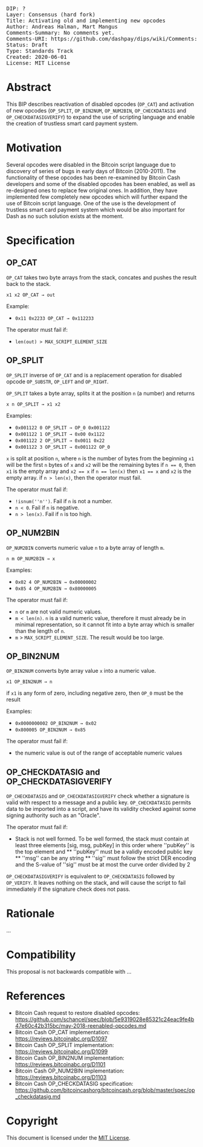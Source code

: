 <pre>
DIP: ?
Layer: Consensus (hard fork)
Title: Activating old and implementing new opcodes
Author: Andreas Halman, Mart Mangus
Comments-Summary: No comments yet.
Comments-URI: https://github.com/dashpay/dips/wiki/Comments:DIP-?
Status: Draft
Type: Standards Track
Created: 2020-06-01
License: MIT License
</pre>

# Abstract
<!-- A short (~200 word) description of the technical issue being addressed -->

This BIP describes reactivation of disabled opcodes (`OP_CAT`) and activation of new opcodes (`OP_SPLIT`, `OP_BIN2NUM`, `OP_NUM2BIN`, `OP_CHECKDATASIG` and `OP_CHECKDATASIGVERIFY`) to expand the use of scripting language and enable the creation of trustless smart card payment system.


# Motivation
<!-- The motivation is critical for BIPs that want to change the Bitcoin protocol. It should clearly explain why the existing protocol is inadequate to address the problem that the BIP solves -->

Several opcodes were disabled in the Bitcoin script language due to discovery of series of bugs in early days of Bitcoin (2010-2011). The functionality of these opcodes has been re-examined by Bitcoin Cash developers and some of the disabled opcodes has been enabled, as well as re-designed ones to replace few original ones. In addition, they have implemented few completely new opcodes which will further expand the use of Bitcoin script language. One of the use is the development of trustless smart card payment system which would be also important for Dash as no such solution exists at the moment.


# Specification
<!-- The technical specification should describe the syntax and semantics of any new feature. The specification should be detailed enough to allow competing, interoperable implementations for any of the current Bitcoin platforms -->
<!-- OP_CAT, OP_SPLIT, OP_BIN2NUM and OP_NUM2BIN TEXT COPIED FROM: https://github.com/schancel/spec/blob/5e9319028e85321c24eac9fe4b47e60c42b315bc/may-2018-reenabled-opcodes.md -->

## OP_CAT
`OP_CAT` takes two byte arrays from the stack, concates and pushes the result back to the stack.


`x1 x2 OP_CAT → out`


Example:
* `0x11 0x2233 OP_CAT → 0x112233`

The operator must fail if:
* `len(out) > MAX_SCRIPT_ELEMENT_SIZE`

## OP_SPLIT
`OP_SPLIT` inverse of `OP_CAT` and is a replacement operation for disabled opcode `OP_SUBSTR`, `OP_LEFT` and `OP_RIGHT`.

`OP_SPLIT` takes a byte array, splits it at the position `n` (a number) and returns

`x n OP_SPLIT → x1 x2`


Examples:
* `0x001122 0 OP_SPLIT → OP_0 0x001122`
* `0x001122 1 OP_SPLIT → 0x00 0x1122`
* `0x001122 2 OP_SPLIT → 0x0011 0x22`
* `0x001122 3 OP_SPLIT → 0x001122 OP_0`


`x` is split at position `n`, where `n` is the number of bytes from the beginning
`x1` will be the first `n` bytes of `x` and `x2` will be the remaining bytes
if `n == 0`, then `x1` is the empty array and `x2 == x`
if `n == len(x)` then `x1 == x` and `x2` is the empty array.
if `n > len(x)`, then the operator must fail.

The operator must fail if:
* `!isnum(''n'')`. Fail if `n` is not a number.
* `n < 0`. Fail if `n` is negative.
* `n > len(x)`. Fail if `n` is too high.

## OP_NUM2BIN
`OP_NUM2BIN` converts numeric value `n` to a byte array of length `m`.

`n m OP_NUM2BIN → x`

Examples:
* `0x02 4 OP_NUM2BIN → 0x00000002`
* `0x85 4 OP_NUM2BIN → 0x80000005`


The operator must fail if:
* `n` or `m` are not valid numeric values.
* `m < len(n)`. `n` is a valid numeric value, therefore it must already be in minimal representation, so it cannot fit into a byte array which is smaller than the length of `n`.
* `m` > `MAX_SCRIPT_ELEMENT_SIZE`. The result would be too large.


## OP_BIN2NUM
`OP_BIN2NUM` converts byte array value `x` into a numeric value.

`x1 OP_BIN2NUM → n`

if `x1` is any form of zero, including negative zero, then `OP_0` must be the result

Examples:
* `0x0000000002 OP_BIN2NUM → 0x02`
* `0x800005 OP_BIN2NUM → 0x85`

The operator must fail if:
* the numeric value is out of the range of acceptable numeric values


## OP_CHECKDATASIG and OP_CHECKDATASIGVERIFY
`OP_CHECKDATASIG` and `OP_CHECKDATASIGVERIFY` check whether a signature is valid with respect to a message and a public key. `OP_CHECKDATASIG` permits data to be imported into a script, and have its validity checked against some signing authority such as an "Oracle".

The operator must fail if:
* Stack is not well formed. To be well formed, the stack must contain at least three elements [sig, msg, pubKey] in this order where ''pubKey'' is the top element and
** ''pubKey'' must be a validly encoded public key
** ''msg'' can be any string
** ''sig'' must follow the strict DER encoding and the S-value of ''sig'' must be at most the curve order divided by 2


`OP_CHECKDATASIGVERIFY` is equivalent to `OP_CHECKDATASIG` followed by `OP_VERIFY`. It leaves nothing on the stack, and will cause the script to fail immediately if the signature check does not pass.

# Rationale
<!-- The rationale fleshes out the specification by describing what motivated the design and why particular design decisions were made. It should describe alternate designs that were considered and related work. The rationale should provide evidence of consensus within the community and discuss important objections or concerns raised during discussion -->

...

# Compatibility
<!-- All BIPs that introduce backwards incompatibilities must include a section describing these incompatibilities and their severity. The BIP must explain how the author proposes to deal with these incompatibilities -->

This proposal is not backwards compatible with ...


# References
<!-- The reference implementation must be completed before any BIP is given status "Final", but it need not be completed before the BIP is accepted. It is better to finish the specification and rationale first and reach consensus on it before writing code. The final implementation must include test code and documentation appropriate for the Bitcoin protocol -->

* Bitcoin Cash request to restore disabled opcodes: https://github.com/schancel/spec/blob/5e9319028e85321c24eac9fe4b47e60c42b315bc/may-2018-reenabled-opcodes.md
* Bitcoin Cash OP_CAT implementation: https://reviews.bitcoinabc.org/D1097
* Bitcoin Cash OP_SPLIT implementation: https://reviews.bitcoinabc.org/D1099
* Bitcoin Cash OP_BIN2NUM implementation: https://reviews.bitcoinabc.org/D1101
* Bitcoin Cash OP_NUM2BIN implementation: https://reviews.bitcoinabc.org/D1103
* Bitcoin Cash OP_CHECKDATASIG specification: https://github.com/bitcoincashorg/bitcoincash.org/blob/master/spec/op_checkdatasig.md

# Copyright
<!-- The BIP must be explicitly licensed under acceptable copyright terms -->
This document is licensed under the [MIT License](https://opensource.org/licenses/MIT).

